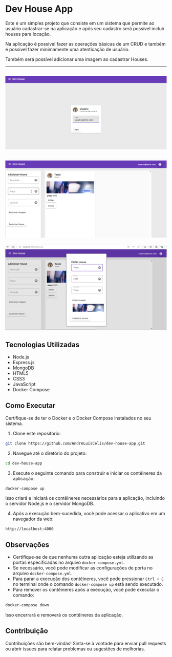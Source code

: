 
# Dev House App

Este é um simples projeto que consiste em um sistema que permite ao usuário cadastrar-se na aplicação e após seu cadastro será possível incluir houses para locação.

Na aplicação é possivel fazer as operações básicas de um CRUD e também é possivel fazer minimamente uma atenticação de usuário.

Também será possível adicionar uma imagem ao cadastrar Houses.

----------------------------------------

![imagem do projeto](/front-dev-house/dev-house/src/assets/login.png)
---------------------------------------------

![imagem do projeto](/front-dev-house/dev-house/src/assets/cadastro.png)
----------------------------------------------------

![imagem do projeto](/front-dev-house/dev-house/src/assets/edicao.png)

## Tecnologias Utilizadas

- Node.js
- Express.js
- MongoDB
- HTML5
- CSS3
- JavaScript
- Docker Compose

## Como Executar

Certifique-se de ter o Docker e o Docker Compose instalados no seu sistema.

1. Clone este repositório:

```bash
git clone https://github.com/AndreLuisCelis/dev-house-app.git
```

2. Navegue até o diretório do projeto:

```bash
cd dev-house-app
```

3. Execute o seguinte comando para construir e iniciar os contêineres da aplicação:

```bash
docker-compose up
```

Isso criará e iniciará os contêineres necessários para a aplicação, incluindo o servidor Node.js e o servidor MongoDB.

4. Após a execução bem-sucedida, você pode acessar o aplicativo em um navegador da web:

```
http://localhost:4000
```

## Observações

- Certifique-se de que nenhuma outra aplicação esteja utilizando as portas especificadas no arquivo `docker-compose.yml`.
- Se necessário, você pode modificar as configurações de porta no arquivo `docker-compose.yml`.
- Para parar a execução dos contêineres, você pode pressionar `Ctrl + C` no terminal onde o comando `docker-compose up` está sendo executado.
- Para remover os contêineres após a execução, você pode executar o comando:

```bash
docker-compose down
```

Isso encerrará e removerá os contêineres da aplicação.

## Contribuição

Contribuições são bem-vindas! Sinta-se à vontade para enviar pull requests ou abrir issues para relatar problemas ou sugestões de melhorias.
